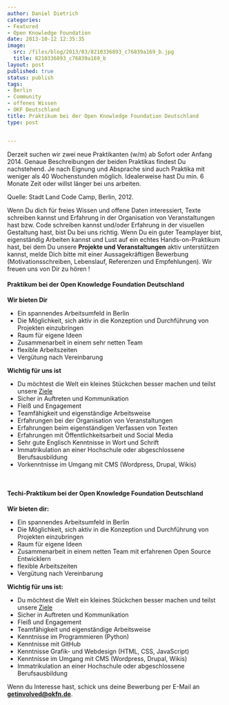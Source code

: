 ```yaml
---
author: Daniel Dietrich
categories:
- Featured
- Open Knowledge Foundation
date: 2013-10-12 12:35:35
image:
  src: /files/blog/2013/03/8210336893_c76839a169_b.jpg
  title: 8210336893_c76839a169_b
layout: post
published: true
status: publish
tags:
- Berlin
- Community
- offenes Wissen
- OKF Deutschland
title: Praktikum bei der Open Knowledge Foundation Deutschland
type: post


---
```


Derzeit suchen wir zwei neue Praktikanten (w/m) ab Sofort oder Anfang 2014. Genaue Beschreibungen der beiden Praktikas findest Du nachstehend. Je nach Eignung und Absprache sind auch Praktika mit weniger als 40 Wochenstunden möglich. Idealerweise hast Du min. 6 Monate Zeit oder willst länger bei uns arbeiten.

  
Quelle: Stadt Land Code Camp, Berlin, 2012.

Wenn Du dich für freies Wissen und offene Daten interessiert, Texte schreiben kannst und Erfahrung in der Organisation von Veranstaltungen hast bzw. Code schreiben kannst und/oder Erfahrung in der visuellen Gestaltung hast, bist Du bei uns richtig. Wenn Du ein guter Teamplayer bist, eigenständig Arbeiten kannst und Lust auf ein echtes Hands-on-Praktikum hast, bei dem Du unsere **Projekte und Veranstaltungen** aktiv unterstützen kannst, melde Dich bitte mit einer Aussagekräftigen Bewerbung (Motivationsschreiben, Lebenslauf, Referenzen und Empfehlungen). Wir freuen uns von Dir zu hören !

#### Praktikum bei der Open Knowledge Foundation Deutschland

**Wir bieten Dir**

* Ein spannendes Arbeitsumfeld in Berlin  
* Die Möglichkeit, sich aktiv in die Konzeption und Durchführung von Projekten einzubringen  
* Raum für eigene Ideen  
* Zusammenarbeit in einem sehr netten Team  
* flexible Arbeitszeiten  
* Vergütung nach Vereinbarung

**Wichtig für uns ist**

* Du möchtest die Welt ein kleines Stückchen besser machen und teilst unsere [Ziele](/mission)  
* Sicher in Auftreten und Kommunikation  
* Fleiß und Engagement  
* Teamfähigkeit und eigenständige Arbeitsweise  
* Erfahrungen bei der Organisation von Veranstaltungen  
* Erfahrungen beim eigenständigen Verfassen von Texten  
* Erfahrungen mit Öffentlichkeitsarbeit und Social Media  
* Sehr gute Englisch Kenntnisse in Wort und Schrift  
* Immatrikulation an einer Hochschule oder abgeschlossene Berufsausbildung  
* Vorkenntnisse im Umgang mit CMS (Wordpress, Drupal, Wikis)

 

#### Techi-Praktikum bei der Open Knowledge Foundation Deutschland

**Wir bieten dir:**

* Ein spannendes Arbeitsumfeld in Berlin  
* Die Möglichkeit, sich aktiv in die Konzeption und Durchführung von Projekten einzubringen  
* Raum für eigene Ideen  
* Zusammenarbeit in einem netten Team mit erfahrenen Open Source Entwicklern  
* flexible Arbeitszeiten  
* Vergütung nach Vereinbarung

**Wichtig für uns ist:**

* Du möchtest die Welt ein kleines Stückchen besser machen und teilst unsere [Ziele](/mission)  
* Sicher in Auftreten und Kommunikation  
* Fleiß und Engagement  
* Teamfähigkeit und eigenständige Arbeitsweise  
* Kenntnisse im Programmieren (Python)  
* Kenntnisse mit GitHub  
* Kenntnisse Grafik- und Webdesign (HTML, CSS, JavaScript)  
* Kenntnisse im Umgang mit CMS (Wordpress, Drupal, Wikis)  
* Immatrikulation an einer Hochschule oder abgeschlossene Berufsausbildung

Wenn du Interesse hast, schick uns deine Bewerbung per E-Mail an **[getinvolved@okfn.de](mailto:getinvolved@okfn.de)**.

 